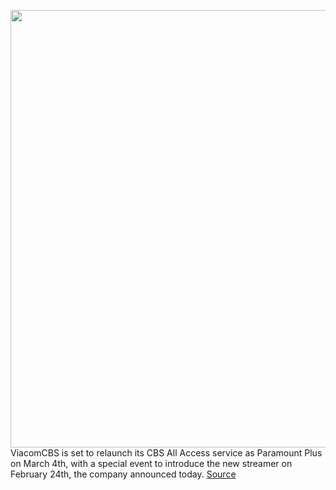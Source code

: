 <img src='https://cdn.vox-cdn.com/thumbor/WBN3uvrh2JAxFCWv-3ioPwN8Dk0=/0x0:1820x1213/1200x800/filters:focal(765x462:1055x752)/cdn.vox-cdn.com/uploads/chorus_image/image/68688426/paramount_plus.0.jpg' width='700px' /><br/>
ViacomCBS is set to relaunch its CBS All Access service as Paramount Plus on March 4th, with a special event to introduce the new streamer on February 24th, the company announced today.
<a href='https://www.theverge.com/2021/1/19/22238502/paramount-plus-launch-date-cbs-all-access-streaming-event-shows-movies'> Source <a/>